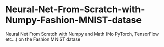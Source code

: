 # Neural-Net-From-Scratch-with-Numpy-Fashion-MNIST-datase
Neural Net From Scratch with Numpy and Math (No PyTorch, TensorFlow etc...) on the Fashion MNIST datase
